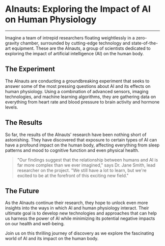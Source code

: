 <!--
Write me markdown content of website with wallpaper:

"A team of AInauts in a zero-gravity chamber conducting experiments on the effects of AI on the human body."

The header of the page should not be copy of the text but rather a real content of the website which is using this wallpaper.

- Feel free to use structure like headings, bullets, numbering, blockquotes, paragraphs, horizontal lines, etc.
- You can use formatting like bold or _italic_
- You can include UTF-8 emojis
- Links should be only #hash anchors (and you can refer to the document itself)
- Do not include images
-->

<!--font:Poppins-->

# AInauts: Exploring the Impact of AI on Human Physiology

---

Imagine a team of intrepid researchers floating weightlessly in a zero-gravity chamber, surrounded by cutting-edge technology and state-of-the-art equipment. These are the AInauts, a group of scientists dedicated to exploring the impact of artificial intelligence (AI) on the human body.

## The Experiment

The AInauts are conducting a groundbreaking experiment that seeks to answer some of the most pressing questions about AI and its effects on human physiology. Using a combination of advanced sensors, imaging technologies, and machine learning algorithms, they are gathering data on everything from heart rate and blood pressure to brain activity and hormone levels.

## The Results

So far, the results of the AInauts' research have been nothing short of astonishing. They have discovered that exposure to certain types of AI can have a profound impact on the human body, affecting everything from sleep patterns and mood to cognitive function and even physical health.

> "Our findings suggest that the relationship between humans and AI is far more complex than we ever imagined," says Dr. Jane Smith, lead researcher on the project. "We still have a lot to learn, but we're excited to be at the forefront of this exciting new field."

## The Future

As the AInauts continue their research, they hope to unlock even more insights into the ways in which AI and human physiology interact. Their ultimate goal is to develop new technologies and approaches that can help us harness the power of AI while minimizing its potential negative impacts on our health and well-being.

Join us on this thrilling journey of discovery as we explore the fascinating world of AI and its impact on the human body.
